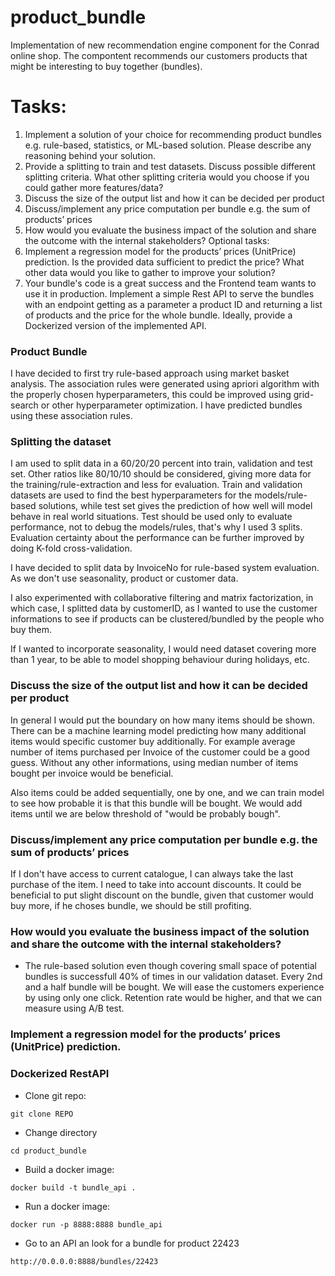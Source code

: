 # product_bundle

Implementation of new recommendation engine component for the Conrad online shop.
The compontent recommends our customers products that might be interesting to buy together (bundles).

# Tasks:

1. Implement a solution of your choice for recommending product bundles e.g.
   rule-based, statistics, or ML-based solution. Please describe any reasoning behind
   your solution.
2. Provide a splitting to train and test datasets. Discuss possible different splitting
   criteria. What other splitting criteria would you choose if you could gather more
   features/data?
3. Discuss the size of the output list and how it can be decided per product
4. Discuss/implement any price computation per bundle e.g. the sum of products’
   prices
5. How would you evaluate the business impact of the solution and share the outcome
   with the internal stakeholders?
   Optional tasks:
6. Implement a regression model for the products’ prices (UnitPrice) prediction. Is the
   provided data sufficient to predict the price? What other data would you like to gather
   to improve your solution?
7. Your bundle's code is a great success and the Frontend team wants to use it in
   production. Implement a simple Rest API to serve the bundles with an endpoint
   getting as a parameter a product ID and returning a list of products and the price for
   the whole bundle. Ideally, provide a Dockerized version of the implemented API.

### Product Bundle

I have decided to first try rule-based approach using market basket analysis. The association rules were generated using apriori algorithm with the properly chosen hyperparameters, this could be improved using grid-search or other hyperparameter optimization. I have predicted bundles using these association rules.

### Splitting the dataset

I am used to split data in a 60/20/20 percent into train, validation and test set. Other ratios like 80/10/10 should be considered, giving more data for the training/rule-extraction and less for evaluation. Train and validation datasets are used to find the best hyperparameters for the models/rule-based solutions, while test set gives the prediction of how well will model behave in real world situations. Test should be used only to evaluate performance, not to debug the models/rules, that's why I used 3 splits. Evaluation certainty about the performance can be further improved by doing K-fold cross-validation.

I have decided to split data by InvoiceNo for rule-based system evaluation. As we don't use seasonality, product or customer data.

I also experimented with collaborative filtering and matrix factorization, in which case, I splitted data by customerID, as I wanted to use the customer informations to see if products can be clustered/bundled by the people who buy them.

If I wanted to incorporate seasonality, I would need dataset covering more than 1 year, to be able to model shopping behaviour during holidays, etc.

### Discuss the size of the output list and how it can be decided per product

In general I would put the boundary on how many items should be shown. There can be a machine learning model predicting how many additional items would specific customer buy additionally. For example average number of items purchased per Invoice of the customer could be a good guess. Without any other informations, using median number of items bought per invoice would be beneficial.

Also items could be added sequentially, one by one, and we can train model to see how probable it is that this bundle will be bought. We would add items until we are below threshold of "would be probably bough".

### Discuss/implement any price computation per bundle e.g. the sum of products’ prices

If I don't have access to current catalogue, I can always take the last purchase of the item. I need to take into account discounts. It could be beneficial to put slight discount on the bundle, given that customer would buy more, if he choses bundle, we should be still profiting.

### How would you evaluate the business impact of the solution and share the outcome with the internal stakeholders?

- The rule-based solution even though covering small space of potential bundles is successfull 40% of times in our validation dataset. Every 2nd and a half bundle will be bought. We will ease the customers experience by using only one click. Retention rate would be higher, and that we can measure using A/B test.

### Implement a regression model for the products’ prices (UnitPrice) prediction.

### Dockerized RestAPI

- Clone git repo:

`git clone REPO`

- Change directory

`cd product_bundle`

- Build a docker image:

`docker build -t bundle_api .`

- Run a docker image:

`docker run -p 8888:8888 bundle_api`

- Go to an API an look for a bundle for product 22423

`http://0.0.0.0:8888/bundles/22423`
